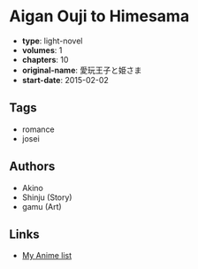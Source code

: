# Aigan Ouji to Himesama

-   **type**: light-novel
-   **volumes**: 1
-   **chapters**: 10
-   **original-name**: 愛玩王子と姫さま
-   **start-date**: 2015-02-02

## Tags

-   romance
-   josei

## Authors

-   Akino
-   Shinju (Story)
-   gamu (Art)

## Links

-   [My Anime list](https://myanimelist.net/manga/102661/Aigan_Ouji_to_Himesama)
